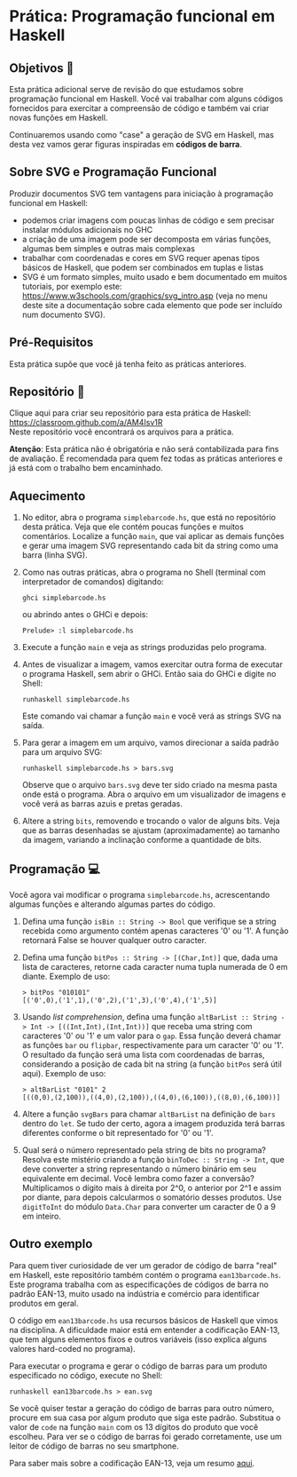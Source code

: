 # Prática: Programação funcional em Haskell


## Objetivos :dart:


Esta prática adicional serve de revisão do que estudamos sobre programação funcional em Haskell.
Você vai trabalhar com alguns códigos fornecidos para exercitar a compreensão de código e também vai criar novas funções em Haskell. 

Continuaremos usando como "case" a geração de SVG em Haskell, mas desta vez vamos gerar figuras inspiradas em **códigos de barra**. 

## Sobre SVG e Programação Funcional

Produzir documentos SVG tem vantagens para iniciação à programação funcional em Haskell: 
 - podemos criar imagens com poucas linhas de código e sem precisar instalar módulos adicionais no GHC
 - a criação de uma imagem pode ser decomposta em várias funções, algumas bem simples e outras mais complexas
 - trabalhar com coordenadas e cores em SVG requer apenas tipos básicos de Haskell, que podem ser combinados em tuplas e listas
 - SVG é um formato simples, muito usado e bem documentado em muitos tutoriais, por exemplo este: https://www.w3schools.com/graphics/svg_intro.asp (veja no menu deste site a documentação sobre cada elemento que pode ser incluído num documento SVG).
 

## Pré-Requisitos 

Esta prática supõe que você já tenha feito as práticas anteriores. 


## Repositório :envelope_with_arrow:


Clique aqui para criar seu repositório para esta prática de Haskell: https://classroom.github.com/a/AM4Isv1R  
Neste repositório você encontrará os arquivos para a prática.

**Atenção**: Esta prática não é obrigatória e não será contabilizada para fins de avaliação. É recomendada para quem fez todas as práticas anteriores e já está com o trabalho bem encaminhado.


## Aquecimento


1. No editor, abra o programa `simplebarcode.hs`, que está no repositório desta prática. Veja que ele contém poucas funções e muitos comentários. Localize a função `main`, que vai aplicar as demais funções e gerar uma imagem SVG representando cada bit da string como uma barra (linha SVG).

2. Como nas outras práticas, abra o programa no Shell (terminal com interpretador de comandos) digitando:
   ```
   ghci simplebarcode.hs
   ```
   ou abrindo antes o GHCi e depois:
   ```
   Prelude> :l simplebarcode.hs
   ```
3. Execute a função `main` e veja as strings produzidas pelo programa.

4. Antes de visualizar a imagem, vamos exercitar outra forma de executar o programa Haskell, sem abrir o GHCi. Então saia do GHCi e digite no Shell:
   ```
   runhaskell simplebarcode.hs
   ```
   Este comando vai chamar a função `main` e você verá as strings SVG na saída.
   
5. Para gerar a imagem em um arquivo, vamos direcionar a saída padrão para um arquivo SVG:
   ```
   runhaskell simplebarcode.hs > bars.svg
   ```
   Observe que o arquivo `bars.svg` deve ter sido criado na mesma pasta onde está o programa. Abra o arquivo em um visualizador de imagens e você verá as barras azuis e pretas geradas.
   
6. Altere a string `bits`, removendo e trocando o valor de alguns bits. Veja que as barras desenhadas se ajustam (aproximadamente) ao tamanho da imagem, variando a inclinação conforme a quantidade de bits.


## Programação :computer:


Você agora vai modificar o programa `simplebarcode.hs`, acrescentando algumas funções e alterando algumas partes do código.

1. Defina uma função `isBin :: String -> Bool` que verifique se a string recebida como argumento contém apenas caracteres '0' ou '1'. A função retornará False se houver qualquer outro caracter.


2. Defina uma função `bitPos :: String -> [(Char,Int)]` que, dada uma lista de caracteres, retorne cada caracter numa tupla numerada de 0 em diante. Exemplo de uso:
   ```
   > bitPos "010101"
   [('0',0),('1',1),('0',2),('1',3),('0',4),('1',5)]
   ```

3. Usando *list comprehension*, defina uma função `altBarList :: String -> Int -> [((Int,Int),(Int,Int))]` que receba uma string com caracteres '0' ou '1' e um valor para o `gap`. Essa função deverá chamar as funções `bar` ou `flipbar`, respectivamente para um caracter '0' ou '1'. O resultado da função será uma lista com coordenadas de barras, considerando a posição de cada bit na string (a função `bitPos` será útil aqui). Exemplo de uso: 
   ```
   > altBarList "0101" 2
   [((0,0),(2,100)),((4,0),(2,100)),((4,0),(6,100)),((8,0),(6,100))]
   ```

4. Altere a função `svgBars` para chamar `altBarList` na definição de `bars` dentro do `let`. Se tudo der certo, agora a imagem produzida terá barras diferentes conforme o bit representado for '0' ou '1'.


5. Qual será o número representado pela string de bits no programa? Resolva este mistério criando a função `binToDec :: String -> Int`, que deve converter a string representando o número binário em seu equivalente em decimal. Você lembra como fazer a conversão? Multiplicamos o dígito mais à direita por 2^0, o anterior por 2^1 e assim por diante, para depois calcularmos o somatório desses produtos. Use `digitToInt` do módulo `Data.Char` para converter um caracter de 0 a 9 em inteiro.

## Outro exemplo

Para quem tiver curiosidade de ver um gerador de código de barra "real" em Haskell, este repositório também contém o programa `ean13barcode.hs`. Este programa trabalha com as especificações de códigos de barra no padrão EAN-13, muito usado na indústria e comércio para identificar produtos em geral. 

O código em `ean13barcode.hs` usa recursos básicos de Haskell que vimos na disciplina. A dificuldade maior está em entender a codificação EAN-13, que tem alguns elementos fixos e outros variáveis (isso explica alguns valores hard-coded no programa).

Para executar o programa e gerar o código de barras para um produto especificado no código, execute no Shell:
```
runhaskell ean13barcode.hs > ean.svg
```

Se você quiser testar a geração do código de barras para outro número, procure em sua casa por algum produto que siga este padrão. Substitua o valor de `code` na função `main` com os 13 dígitos do produto que você escolheu. Para ver se o código de barras foi gerado corretamente, use um leitor de código de barras no seu smartphone.



Para saber mais sobre a codificação EAN-13, veja um resumo [aqui](https://en.wikipedia.org/wiki/International_Article_Number).

